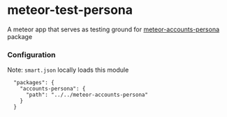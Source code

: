 meteor-test-persona
=========================

A meteor app that serves as testing ground for
[meteor-accounts-persona](https://github.com/vladikoff/meteor-accounts-persona) package


### Configuration

Note: `smart.json` locally loads this module

```
  "packages": {
    "accounts-persona": {
      "path": "../../meteor-accounts-persona"
    }
  }
```

